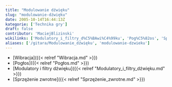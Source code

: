 ```yaml
---
title: "Modulowanie dźwięku"
slug: "modulowanie-dźwięku"
date: 2005-10-14T16:44:13Z
kategorie: ['Technika gry']
draft: false
contributor: 'MaciejBlizinski'
wikilinks: ['Modulatory_i_filtry_d%C5%BAwi%C4%99ku', 'Pog%C5%82os', 'Sprz%C4%99%C5%BCenie_zwrotne', 'Wibracja']
aliases: ['/gitara/Modulowanie_dźwięku', 'modulowanie-dzwieku']
---
```

  - [Wibracja]({{< relref "Wibracja.md" >}})
  - [Pogłos]({{< relref "Pogłos.md" >}})
  - [Modulatory i filtry
    dźwięku]({{< relref "Modulatory_i_filtry_dźwięku.md" >}})
  - [Sprzężenie zwrotne]({{< relref "Sprzężenie_zwrotne.md" >}})

